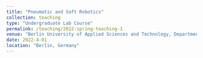 ```yaml
---
title: "Pneumatic and Soft Robotics"
collection: teaching
type: "Undergraduate Lab Course"
permalink: /teaching/2022-spring-teaching-1
venue: "Berlin University of Applied Sciences and Technology, Department of Electrical Engineering"
date: 2022-4-01
location: "Berlin, Germany"
---
```


<!-- This course is designed to provide students with a comprehensive understanding of the principles and applications of pneumatic and soft robotics.  -->